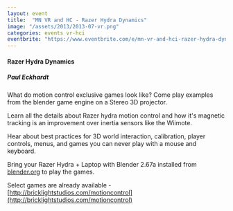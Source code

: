 ```yaml
---
layout: event
title:  "MN VR and HC - Razer Hydra Dynamics"
image: "/assets/2013/2013-07-vr.png"
categories: events vr-hci
eventbrite: "https://www.eventbrite.com/e/mn-vr-and-hci-razer-hydra-dynamics-tickets-7443446549#"
---
```


#### Razer Hydra Dynamics
##### Paul Eckhardt

What do motion control exclusive games look like? Come play examples from the blender game engine on a Stereo 3D projector.

Learn all the details about Razer hydra motion control and how it's magnetic tracking is an improvement over inertia sensors like the Wiimote.

Hear about best practices for 3D world interaction, calibration, player controls, menus, and games you can never play with a mouse and keyboard.


Bring your Razer Hydra + Laptop with Blender 2.67a installed from [blender.org](http://blender.org) to play the games.

Select games are already available - [http://bricklightstudios.com/motioncontrol](http://bricklightstudios.com/motioncontrol)


